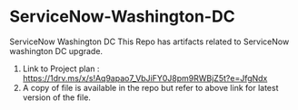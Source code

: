# ServiceNow-Washington-DC
ServiceNow Washington DC
This Repo has artifacts related to ServiceNow washington DC upgrade.
1. Link to Project plan  : https://1drv.ms/x/s!Aq9apao7_VbJiFY0J8pm9RWBjZ5t?e=JfgNdx
2. A copy of file is available in the repo but refer to above link for latest version of the file.
